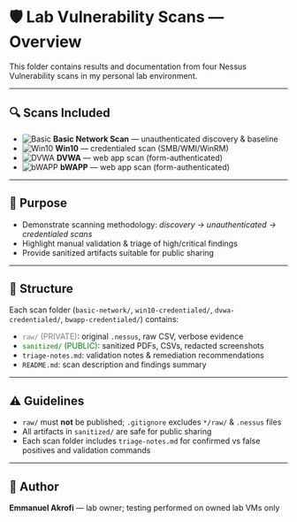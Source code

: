 

# 🛡 Lab Vulnerability Scans — Overview

This folder contains results and documentation from four Nessus Vulnerability scans in my personal lab environment.

---

## 🔍 Scans Included
- ![Basic](https://img.shields.io/badge/Basic-Network-blue) **Basic Network Scan** — unauthenticated discovery & baseline  
- ![Win10](https://img.shields.io/badge/Win10-Credentialed-green) **Win10** — credentialed scan (SMB/WMI/WinRM)  
- ![DVWA](https://img.shields.io/badge/DVWA-Credentialed-orange) **DVWA** — web app scan (form-authenticated)  
- ![bWAPP](https://img.shields.io/badge/bWAPP-Credentialed-red) **bWAPP** — web app scan (form-authenticated)

---

## 🎯 Purpose
- Demonstrate scanning methodology: *discovery → unauthenticated → credentialed scans*  
- Highlight manual validation & triage of high/critical findings  
- Provide sanitized artifacts suitable for public sharing

---

## 📁 Structure
Each scan folder (`basic-network/`, `win10-credentialed/`, `dvwa-credentialed/`, `bwapp-credentialed/`) contains:  
- <span style="color:gray;">`raw/` (PRIVATE)</span>: original `.nessus`, raw CSV, verbose evidence  
- <span style="color:green;">`sanitized/` (PUBLIC)</span>: sanitized PDFs, CSVs, redacted screenshots  
- `triage-notes.md`: validation notes & remediation recommendations  
- `README.md`: scan description and findings summary

---

## ⚠️ Guidelines
- `raw/` must **not** be published; `.gitignore` excludes `*/raw/` & `.nessus` files  
- All artifacts in `sanitized/` are safe for public sharing  
- Each scan folder includes `triage-notes.md` for confirmed vs false positives and validation commands  

---

## 👤 Author
**Emmanuel Akrofi** — lab owner; testing performed on owned lab VMs only

